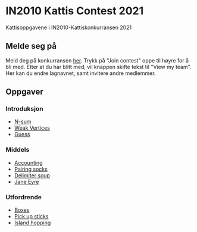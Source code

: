 # IN2010 Kattis Contest 2021
Kattisoppgavene i IN2010-Kattiskonkurransen 2021

## Melde seg på
Meld deg på konkurransen [her](https://open.kattis.com/contests/mzvgmb).
Trykk på "Join contest" oppe til høyre for å bli med. Etter at du har blitt med, vil knappen skifte tekst til "View my team". Her kan du endre lagnavnet, samt invitere andre medlemmer.

## Oppgaver 

### Introduksjon
- [N-sum](https://open.kattis.com/problems/nsum)
- [Weak Vertices](https://open.kattis.com/problems/weakvertices)
- [Guess](https://open.kattis.com/problems/guess)

### Middels
- [Accounting](https://open.kattis.com/problems/bokforing)
- [Pairing socks](https://open.kattis.com/problems/pairingsocks)
- [Delimiter soup](https://open.kattis.com/problems/delimitersoup)
- [Jane Eyre](https://open.kattis.com/problems/janeeyre)

### Utfordrende
- [Boxes](https://open.kattis.com/problems/boxes)
- [Pick up sticks](https://open.kattis.com/problems/pickupsticks)
- [Island hopping](https://open.kattis.com/problems/islandhopping)

